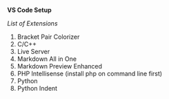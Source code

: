 **VS Code Setup**

*List of Extensions*

1. Bracket Pair Colorizer
2. C/C++
3. Live Server
4. Markdown All in One
5. Markdown Preview Enhanced
6. PHP Intellisense (install php on command line first)
7. Python
8. Python Indent